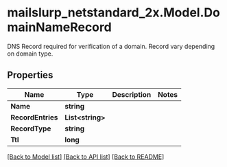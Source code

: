 # mailslurp_netstandard_2x.Model.DomainNameRecord
DNS Record required for verification of a domain. Record vary depending on domain type.

## Properties

Name | Type | Description | Notes
------------ | ------------- | ------------- | -------------
**Name** | **string** |  | 
**RecordEntries** | **List&lt;string&gt;** |  | 
**RecordType** | **string** |  | 
**Ttl** | **long** |  | 

[[Back to Model list]](../README#documentation-for-models) [[Back to API list]](../README#documentation-for-api-endpoints) [[Back to README]](../README)

